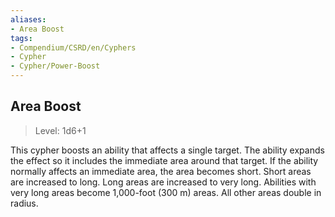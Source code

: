 ```yaml
---
aliases:
- Area Boost
tags:
- Compendium/CSRD/en/Cyphers
- Cypher
- Cypher/Power-Boost
---
```


  
## Area Boost  
>Level: 1d6+1  
  
This cypher boosts an ability that affects a single target. The ability expands the effect so it includes the immediate area around that target. If the ability normally affects an immediate area, the area becomes short. Short areas are increased to long. Long areas are increased to very long. Abilities with very long areas become 1,000-foot (300 m) areas. All other areas double in radius.